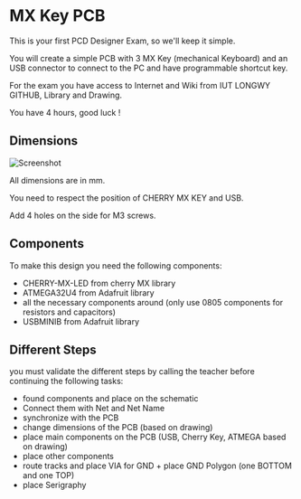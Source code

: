# MX Key PCB

This is your first PCD Designer Exam, so we'll keep it simple.

You will create a simple PCB with 3 MX Key (mechanical Keyboard) and an USB connector to connect to the PC and have programmable shortcut key.

For the exam you have access to Internet and Wiki from IUT LONGWY GITHUB, Library and Drawing.

You have 4 hours, good luck !

## Dimensions

![Screenshot](https://github.com/Starius-Project/Eagle_examen_1/blob/master/docs/drawing_screenshot.jpg)

All dimensions are in mm.

You need to respect the position of CHERRY MX KEY and USB.

Add 4 holes on the side for M3 screws.



## Components

To make this design you need the following components:
- CHERRY-MX-LED from cherry MX library
- ATMEGA32U4 from Adafruit library
- all the necessary components around (only use 0805 components for resistors and capacitors)
- USBMINIB from Adafruit library

## Different Steps

you must validate the different steps by calling the teacher before continuing the following tasks:

- found components and place on the schematic
- Connect them with Net and Net Name
- synchronize with the PCB
- change dimensions of the PCB (based on drawing)
- place main components on the PCB (USB, Cherry Key, ATMEGA based on drawing)
- place other components
- route tracks and place VIA for GND + place GND Polygon (one BOTTOM and one TOP)
- place Serigraphy


